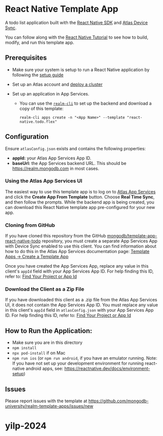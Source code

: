 # React Native Template App

A todo list application built with the [React Native SDK](https://www.mongodb.com/docs/realm/sdk/react-native/) and [Atlas Device Sync](https://www.mongodb.com/docs/atlas/app-services/sync/).

You can follow along with the [React Native Tutorial](https://www.mongodb.com/docs/atlas/app-services/tutorial/react-native/) to see how to build, modify, and
run this template app.

## Prerequisites

- Make sure your system is setup to run a React Native application by following the [setup guide](https://reactnative.dev/docs/environment-setup)
- Set up an Atlas account and [deploy a cluster](https://www.mongodb.com/docs/atlas/tutorial/deploy-free-tier-cluster/)
- Set up an application in App Services.

  - You can use the [`realm-cli`](https://www.mongodb.com/docs/atlas/app-services/cli/) to set up the backend and download a copy of this template:

    ```
    realm-cli apps create -n "<App Name>" --template "react-native.todo.flex"
    ```

## Configuration

Ensure `atlasConfig.json` exists and contains the following properties:

- **appId:** your Atlas App Services App ID.
- **baseUrl:** the App Services backend URL. This should be https://realm.mongodb.com in most cases.

### Using the Atlas App Services UI

The easiest way to use this template app is to log on to [Atlas App Services](https://realm.mongodb.com/) and click the **Create App From Template** button. Choose
**Real Time Sync**, and then follow the prompts. While the backend app is being
created, you can download this React Native template app pre-configured for your new
app.

### Cloning from GitHub

If you have cloned this repository from the GitHub
[mongodb/template-app-react-native-todo](https://github.com/mongodb/template-app-react-native-todo.git)
repository, you must create a separate App Services App with Device Sync
enabled to use this client. You can find information about how to do this
in the Atlas App Services documentation page:
[Template Apps -> Create a Template App](https://www.mongodb.com/docs/atlas/app-services/reference/template-apps/)

Once you have created the App Services App, replace any value in this client's
`appId` field with your App Services App ID. For help finding this ID, refer
to: [Find Your Project or App Id](https://www.mongodb.com/docs/atlas/app-services/reference/find-your-project-or-app-id/)

### Download the Client as a Zip File

If you have downloaded this client as a .zip file from the Atlas App Services
UI, it does not contain the App Services App ID. You must replace any value
in this client's `appId` field in `atlasConfig.json` with your
App Services App ID. For help finding this ID, refer to:
[Find Your Project or App Id](https://www.mongodb.com/docs/atlas/app-services/reference/find-your-project-or-app-id/)

## How to Run the Application:

- Make sure you are in this directory
- `npm install`
- `npx pod-install` if on Mac
- `npm run ios` (or `npm run android`, if you have an emulator running. Note: If you have not set up your development environment for running react-native android apps, see: https://reactnative.dev/docs/environment-setup)

## Issues

Please report issues with the template at https://github.com/mongodb-university/realm-template-apps/issues/new
# yilp-2024
